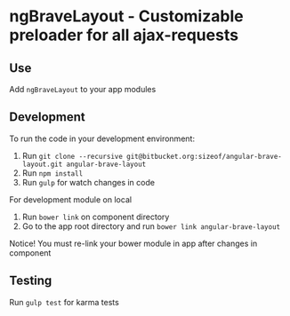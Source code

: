 ngBraveLayout - Customizable preloader for all ajax-requests
============================================================


Use
---

Add `ngBraveLayout` to your app modules

Development
-----------
To run the code in your development environment:

1. Run `git clone --recursive git@bitbucket.org:sizeof/angular-brave-layout.git angular-brave-layout`
2. Run `npm install`
3. Run `gulp` for watch changes in code

For development module on local

1. Run `bower link` on component directory
2. Go to the app root directory and run `bower link angular-brave-layout` 

Notice! You must re-link your bower module in app after changes in component 


Testing
-------

Run `gulp test` for karma tests
